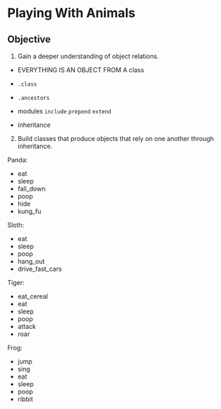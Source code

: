 # Playing With Animals

## Objective

1. Gain a deeper understanding of object relations.
  * EVERYTHING IS AN OBJECT FROM A class
  * `.class`
  * `.ancestors`
  * modules
    `include`
    `prepend`
    `extend`

  * inheritance
2. Build classes that produce objects that rely on one another through inheritance.

Panda:
  - eat
  - sleep
  - fall_down
  - poop
  - hide
  - kung_fu

Sloth:
  - eat
  - sleep
  - poop
  - hang_out
  - drive_fast_cars

Tiger:
  - eat_cereal
  - eat
  - sleep
  - poop
  - attack
  - roar

Frog:
  - jump
  - sing
  - eat
  - sleep
  - poop
  - ribbit
























<!--  -->
